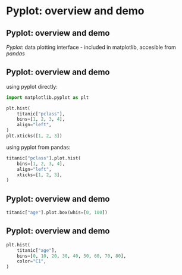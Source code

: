 # Pyplot: overview and demo

## Pyplot: overview and demo

_Pyplot_: data plotting interface - included in matplotlib, accesible from _pandas_

## Pyplot: overview and demo

using pyplot directly:

```py
import matplotlib.pyplot as plt

plt.hist(
    titanic["pclass"],
    bins=[1, 2, 3, 4],
    align="left",
)
plt.xticks([1, 2, 3])
```

using pyplot from pandas:

```py
titanic["pclass"].plot.hist(
    bins=[1, 2, 3, 4],
    align="left",
    xticks=[1, 2, 3],
)
```

## Pyplot: overview and demo

```py
titanic["age"].plot.box(whis=[0, 100])
```

## Pyplot: overview and demo

```py
plt.hist(
    titanic["age"],
    bins=[0, 10, 20, 30, 40, 50, 60, 70, 80],
    color="C1",
)
```
